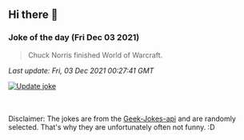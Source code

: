 ## Hi there 👋

### Joke of the day (Fri Dec 03 2021)
<!-- joke -->
>Chuck Norris finished World of Warcraft.
<!-- /joke -->

*Last update: Fri, 03 Dec 2021 00:27:41 GMT*

[![Update joke](https://github.com/nclskfm/nclskfm/actions/workflows/joke.yml/badge.svg)](https://github.com/nclskfm/nclskfm/actions/workflows/joke.yml)

<br><br>
Disclaimer: The jokes are from the [Geek-Jokes-api](https://github.com/sameerkumar18/geek-joke-api) and are randomly selected. That's why they are unfortunately often not funny. :D
